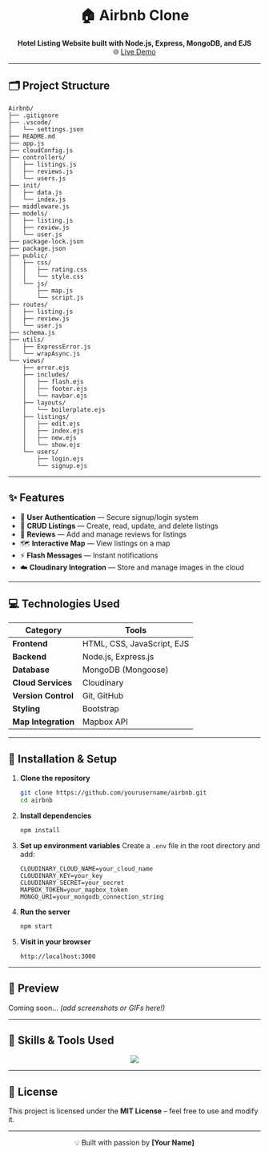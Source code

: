 <h1 align="center">🏠 Airbnb Clone</h1>

<p align="center">
  <b>Hotel Listing Website built with Node.js, Express, MongoDB, and EJS</b>  
  <br/>
  🌐 <a href="https://airbnb-5t79.onrender.com" target="_blank">Live Demo</a>
</p>

---

## 🗂️ Project Structure
```
Airbnb/
├── .gitignore
├── .vscode/
│   └── settings.json
├── README.md
├── app.js
├── cloudConfig.js
├── controllers/
│   ├── listings.js
│   ├── reviews.js
│   └── users.js
├── init/
│   ├── data.js
│   └── index.js
├── middleware.js
├── models/
│   ├── listing.js
│   ├── review.js
│   └── user.js
├── package-lock.json
├── package.json
├── public/
│   ├── css/
│   │   ├── rating.css
│   │   └── style.css
│   └── js/
│       ├── map.js
│       └── script.js
├── routes/
│   ├── listing.js
│   ├── review.js
│   └── user.js
├── schema.js
├── utils/
│   ├── ExpressError.js
│   └── wrapAsync.js
└── views/
    ├── error.ejs
    ├── includes/
    │   ├── flash.ejs
    │   ├── footer.ejs
    │   └── navbar.ejs
    ├── layouts/
    │   └── boilerplate.ejs
    ├── listings/
    │   ├── edit.ejs
    │   ├── index.ejs
    │   ├── new.ejs
    │   └── show.ejs
    └── users/
        ├── login.ejs
        └── signup.ejs
```

---

## ✨ Features

- 🔐 **User Authentication** — Secure signup/login system  
- 🏡 **CRUD Listings** — Create, read, update, and delete listings  
- 💬 **Reviews** — Add and manage reviews for listings  
- 🗺️ **Interactive Map** — View listings on a map  
- ⚡ **Flash Messages** — Instant notifications  
- ☁️ **Cloudinary Integration** — Store and manage images in the cloud  

---

## 💻 Technologies Used

| Category | Tools |
|-----------|-------|
| **Frontend** | HTML, CSS, JavaScript, EJS |
| **Backend** | Node.js, Express.js |
| **Database** | MongoDB (Mongoose) |
| **Cloud Services** | Cloudinary |
| **Version Control** | Git, GitHub |
| **Styling** | Bootstrap |
| **Map Integration** | Mapbox API |

---

## 🚀 Installation & Setup

1. **Clone the repository**
   ```bash
   git clone https://github.com/yourusername/airbnb.git
   cd airbnb
   ```

2. **Install dependencies**
   ```bash
   npm install
   ```

3. **Set up environment variables**
   Create a `.env` file in the root directory and add:
   ```
   CLOUDINARY_CLOUD_NAME=your_cloud_name
   CLOUDINARY_KEY=your_key
   CLOUDINARY_SECRET=your_secret
   MAPBOX_TOKEN=your_mapbox_token
   MONGO_URI=your_mongodb_connection_string
   ```

4. **Run the server**
   ```bash
   npm start
   ```

5. **Visit in your browser**
   ```
   http://localhost:3000
   ```

---

## 📸 Preview

Coming soon... *(add screenshots or GIFs here!)*

---

## 🧰 Skills & Tools Used

<p align="center">
  <img src="https://skillicons.dev/icons?i=html,css,js,react,nodejs,express,mongodb,java,python,cpp,mysql,bootstrap,git,github,photoshop,vscode" />
</p>

---

## 📄 License

This project is licensed under the **MIT License** – feel free to use and modify it.

---

<p align="center">💡 Built with passion by <b>[Your Name]</b></p>
